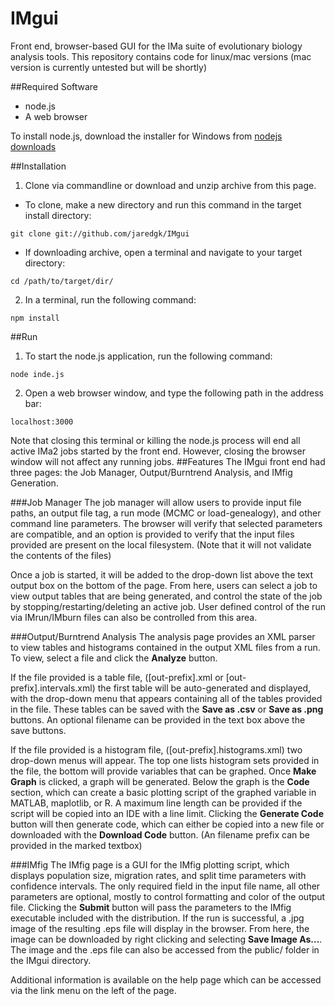 # IMgui
Front end, browser-based GUI for the IMa suite of evolutionary biology analysis tools. This repository contains code for linux/mac versions (mac version is currently untested but will be shortly)

##Required Software
* node.js
* A web browser

To install node.js, download the installer for Windows from [nodejs downloads](https://nodejs.org/en/download/)

##Installation
1. Clone via commandline or download and unzip archive from this page. 
  * To clone, make a new directory and run this command in the target install directory: 
  ```
  git clone git://github.com/jaredgk/IMgui
  ```
  * If downloading archive, open a terminal and navigate to your target directory:
  ```
  cd /path/to/target/dir/
  ```
2. In a terminal, run the following command:
  
  ```
  npm install
  ```

##Run
1. To start the node.js application, run the following command:
  
  ```
  node inde.js
  ```
2. Open a web browser window, and type the following path in the address bar:
  
  ```
  localhost:3000
  ```

Note that closing this terminal or killing the node.js process will end all active IMa2 jobs started by the front end. However, closing the browser window will not affect any running jobs. 
##Features
The IMgui front end had three pages: the Job Manager, Output/Burntrend Analysis, and IMfig Generation.

###Job Manager
The job manager will allow users to provide input file paths, an output file tag, a run mode (MCMC or load-genealogy), and other command line parameters. The browser will verify that selected parameters are compatible, and an option is provided to verify that the input files provided are present on the local filesystem. (Note that it will not validate the contents of the files)

Once a job is started, it will be added to the drop-down list above the text output box on the bottom of the page. From here, users can select a job to view output tables that are being generated, and control the state of the job by stopping/restarting/deleting an active job. User defined control of the run via IMrun/IMburn files can also be controlled from this area. 

###Output/Burntrend Analysis
The analysis page provides an XML parser to view tables and histograms contained in the output XML files from a run. To view, select a file and click the __Analyze__ button. 

If the file provided is a table file, ([out-prefix].xml or [out-prefix].intervals.xml) the first table will be auto-generated and displayed, with the drop-down menu that appears containing all of the tables provided in the file. These tables can be saved with the __Save as .csv__ or __Save as .png__ buttons. An optional filename can be provided in the text box above the save buttons. 

If the file provided is a histogram file, ([out-prefix].histograms.xml) two drop-down menus will appear. The top one lists histogram sets provided in the file, the bottom will provide variables that can be graphed. Once __Make Graph__ is clicked, a graph will be generated. Below the graph is the __Code__ section, which can create a basic plotting script of the graphed variable in MATLAB, maplotlib, or R. A maximum line length can be provided if the script will be copied into an IDE with a line limit. Clicking the __Generate Code__ button will then generate code, which can either be copied into a new file or downloaded with the __Download Code__ button. (An filename prefix can be provided in the marked textbox)

###IMfig
The IMfig page is a GUI for the IMfig plotting script, which displays population size, migration rates, and split time parameters with confidence intervals. The only required field in the input file name, all other parameters are optional, mostly to control formatting and color of the output file. Clicking the __Submit__ button will pass the parameters to the IMfig executable included with the distribution. If the run is successful, a .jpg image of the resulting .eps file will display in the browser. From here, the image can be downloaded by right clicking and selecting __Save Image As...__. The image and the .eps file can also be accessed from the public/ folder in the IMgui directory. 


Additional information is available on the help page which can be accessed via the link menu on the left of the page. 
